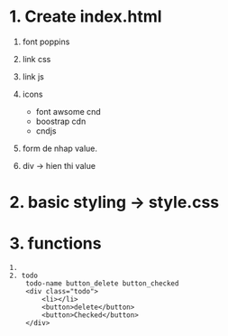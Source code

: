 # 1. Create index.html

1.  font poppins
2.  link css
3.  link js
4.  icons

    - font awsome cnd
    - boostrap cdn
    - cndjs

5.  form de nhap value.

6.  div -> hien thi value

# 2. basic styling -> style.css

# 3. functions

    1.
    2. todo
        todo-name button_delete button_checked
        <div class="todo">
            <li></li>
            <button>delete</button>
            <button>Checked</button>
        </div>
